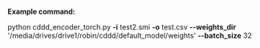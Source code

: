 **Example command:**

python cddd_encoder_torch.py **-i** test2.smi **-o** test.csv **--weights_dir** '/media/drives/drive1/robin/cddd/default_model/weights' **--batch_size** 32
